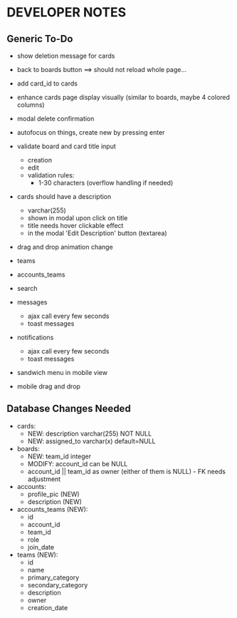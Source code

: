 
# DEVELOPER NOTES


## Generic To-Do

- show deletion message for cards
- back to boards button ==> should not reload whole page...
- add card_id to cards
- enhance cards page display visually (similar to boards, maybe 4 colored columns)
- modal delete confirmation
- autofocus on things, create new by pressing enter

- validate board and card title input
    + creation
    + edit
    + validation rules:
        - 1-30 characters (overflow handling if needed)

- cards should have a description
    + varchar(255)
    + shown in modal upon click on title
    + title needs hover clickable effect
    + in the modal 'Edit Description' button (textarea)

- drag and drop animation change
- teams
- accounts_teams
- search
- messages
    + ajax call every few seconds
    + toast messages
- notifications
    + ajax call every few seconds
    + toast messages
- sandwich menu in mobile view
- mobile drag and drop

## Database Changes Needed

- cards:
    + NEW: description varchar(255) NOT NULL
    + NEW: assigned_to varchar(x) default=NULL
- boards:
    + NEW: team_id integer
    + MODIFY: account_id can be NULL
    + account_id || team_id as owner (either of them is NULL) - FK needs adjustment
- accounts:
    + profile_pic (NEW)
    + description (NEW)
- accounts_teams (NEW):
    + id
    + account_id
    + team_id
    + role
    + join_date
- teams (NEW):
    + id
    + name
    + primary_category
    + secondary_category
    + description
    + owner
    + creation_date
